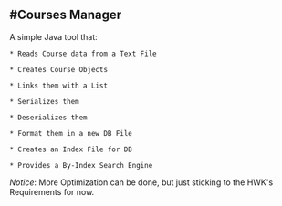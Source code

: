 #Courses Manager
-----------------

A simple Java tool that:

    * Reads Course data from a Text File
    
    * Creates Course Objects
    
    * Links them with a List
    
    * Serializes them
    
    * Deserializes them
    
    * Format them in a new DB File
    
    * Creates an Index File for DB
    
    * Provides a By-Index Search Engine

*Notice*: More Optimization can be done, but just sticking
to the HWK's Requirements for now.
